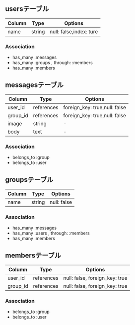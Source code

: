 

## usersテーブル

|Column|Type|Options|
|------|----|-------|
|name|string| null: false,index: ture|

### Association
- has_many :messages
- has_many :groups , through: :members
- has_many :members



## messagesテーブル

|Column|Type|Options|
|------|----|-------|
|user_id|references| foreign_key: true,null: false|
|group_id|references| foreign_key: true,null: false|
|image|string|-|
|body|text|-|


### Association
- belongs_to :group
- belongs_to :user



## groupsテーブル

|Column|Type|Options|
|------|----|-------|
|name|string|null: false|

### Association
- has_many :messages
- has_many :users , through: :members
- has_many :members




## membersテーブル

|Column|Type|Options|
|------|----|-------|
|user_id|references|null: false, foreign_key: true|
|group_id|references|null: false, foreign_key: true|

### Association
- belongs_to :group
- belongs_to :user

